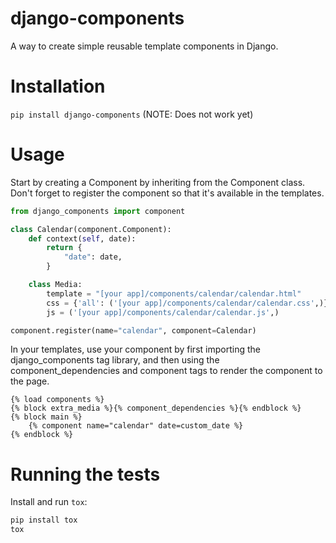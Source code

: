 # django-components
A way to create simple reusable template components in Django.

# Installation
```pip install django-components``` (NOTE: Does not work yet)

# Usage

Start by creating a Component by inheriting from the Component class. Don't forget to register the component so that it's available in the templates.

```python
from django_components import component

class Calendar(component.Component):
    def context(self, date):
        return {
            "date": date,
        }

    class Media:
        template = "[your app]/components/calendar/calendar.html"
        css = {'all': ('[your app]/components/calendar/calendar.css',)}
        js = ('[your app]/components/calendar/calendar.js',) 

component.register(name="calendar", component=Calendar) 
```

In your templates, use your component by first importing the django_components tag library, and then using the component_dependencies and component tags to render the component to the page.

```htmldjango
{% load components %}
{% block extra_media %}{% component_dependencies %}{% endblock %}
{% block main %}
    {% component name="calendar" date=custom_date %}
{% endblock %} 
```

# Running the tests

Install and run `tox`:

```sh
pip install tox
tox
```
